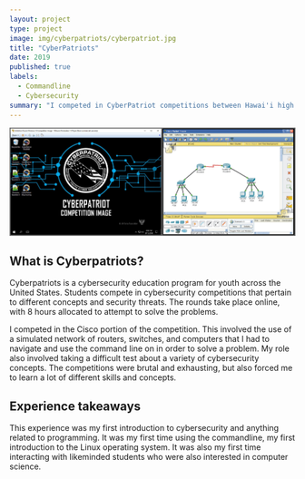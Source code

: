 ```yaml
---
layout: project
type: project
image: img/cyberpatriots/cyberpatriot.jpg
title: "CyberPatriots"
date: 2019
published: true
labels:
  - Commandline
  - Cybersecurity
summary: "I competed in CyberPatriot competitions between Hawai'i high schools in a variety of cybersecurity tasks."
---
```


<div class="text-center p-4">
  <img src="../img/cyberpatriots/cyberpat-img.jpeg" class="img-thumbnail" >
</div>

## What is Cyberpatriots?
Cyberpatriots is a cybersecurity education program for youth across the United States. Students compete in cybersecurity competitions that pertain to different concepts and security threats. The rounds take place online, with 8 hours allocated to attempt to solve the problems. 

I competed in the Cisco portion of the competition. This involved the use of a simulated network of routers, switches, and computers that I had to navigate and use the command line on in order to solve a problem. My role also involved taking a difficult test about a variety of cybersecurity concepts. The competitions were brutal and exhausting, but also forced me to learn a lot of different skills and concepts.

## Experience takeaways
This experience was my first introduction to cybersecurity and anything related to programming. It was my first time using the commandline, my first introduction to the Linux operating system. It was also my first time interacting with likeminded students who were also interested in computer science.
